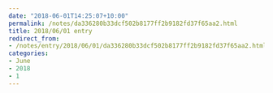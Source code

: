 ```yaml
---
date: "2018-06-01T14:25:07+10:00"
permalink: /notes/da336280b33dcf502b8177ff2b9182fd37f65aa2.html
title: 2018/06/01 entry
redirect_from:
- /notes/entry/2018/06/01/da336280b33dcf502b8177ff2b9182fd37f65aa2.html
categories:
- June
- 2018
- 1
---
```


